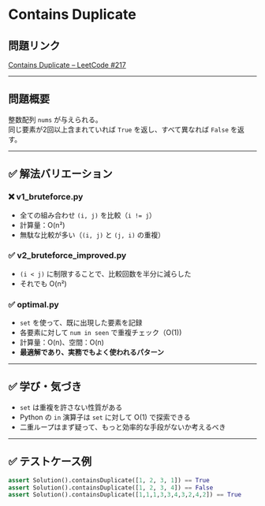 # Contains Duplicate

##  問題リンク
[Contains Duplicate – LeetCode #217](https://leetcode.com/problems/contains-duplicate/)

---

##  問題概要

整数配列 `nums` が与えられる。  
同じ要素が2回以上含まれていれば `True` を返し、すべて異なれば `False` を返す。

---

## ✅ 解法バリエーション

### ❌ v1_bruteforce.py
- 全ての組み合わせ `(i, j)` を比較（`i != j`）
- 計算量：O(n²)
- 無駄な比較が多い（`(i, j)` と `(j, i)` の重複）

### ✅ v2_bruteforce_improved.py
- `(i < j)` に制限することで、比較回数を半分に減らした
- それでも O(n²)

### ✅ optimal.py
- `set` を使って、既に出現した要素を記録
- 各要素に対して `num in seen` で重複チェック（O(1))
- 計算量：O(n)、空間：O(n)
- **最適解であり、実務でもよく使われるパターン**

---

## ✅ 学び・気づき

- `set` は重複を許さない性質がある
- Python の `in` 演算子は `set` に対して O(1) で探索できる
- 二重ループはまず疑って、もっと効率的な手段がないか考えるべき

---

## ✅ テストケース例

```python
assert Solution().containsDuplicate([1, 2, 3, 1]) == True
assert Solution().containsDuplicate([1, 2, 3, 4]) == False
assert Solution().containsDuplicate([1,1,1,3,3,4,3,2,4,2]) == True
